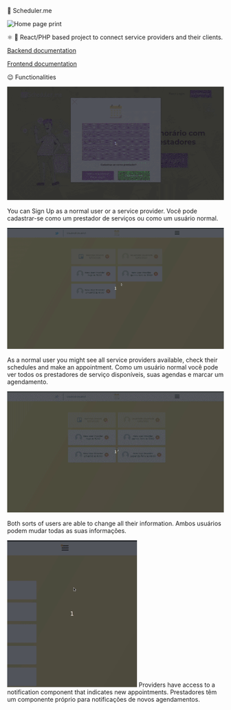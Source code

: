 :calendar: Scheduler.me

![Home page print](https://i.imgur.com/wgnFOOh.jpg)

:atom_symbol: :elephant: React/PHP based project to connect service providers and their clients.

[Backend documentation](backend/README.md)

[Frontend documentation](frontend/README.md)

:wink: Functionalities

![Sign up as provider](assets/Peek%202020-06-09%2000-50.gif)

You can Sign Up as a normal user or a service provider.
Você pode cadastrar-se como um prestador de serviços ou como um usuário normal.

![Client creating an appointment](assets/Peek%202020-06-09%2001-17.gif)

As a normal user you might see all service providers available, check their schedules and make an appointment.
Como um usuário normal você pode ver todos os prestadores de serviço disponíveis, suas agendas e marcar um agendamento. 

![Changing profile](assets/Peek%202020-06-09%2001-20.gif)

Both sorts of users are able to change all their information.
Ambos usuários podem mudar todas as suas informações. 

![Providers notifications](assets/Peek%202020-06-09%2001-40.gif)
Providers have access to a notification component that indicates new appointments.
Prestadores têm um componente próprio para notificações de novos agendamentos.

